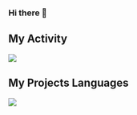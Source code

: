 ### Hi there 👋

## My Activity
<img src="https://github-readme-stats.vercel.app/api?username=mostafajmsh&show_icons=true&theme=onedark" />

## My Projects Languages
<img src="https://github-readme-stats.vercel.app/api/top-langs/?username=mostafajmsh&hide_progress=false" />
